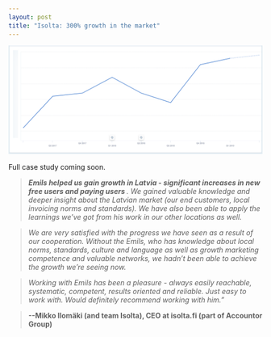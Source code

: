 ```yaml
---
layout: post
title: "Isolta: 300% growth in the market"
---
```


<img src="/images/isolta_growth_mixpanel.png">

Full case study coming soon.


>*<strong> Emils helped us gain growth in Latvia - significant increases in new free users and paying users </strong>. We gained valuable knowledge and deeper insight about the Latvian market (our end customers, local invoicing norms and standards). We have also been able to apply the learnings we’ve got from his work in our other locations as well.*

>*We are very satisfied with the progress we have seen as a result of our cooperation. Without the Emils, who has knowledge about local norms, standards, culture and language as well as growth marketing competence and valuable networks, we hadn’t been able to achieve the growth we’re seeing now.*

>*Working with Emils has been a pleasure - always easily reachable, systematic, competent, results oriented and reliable. Just easy to work with. Would definitely recommend working with him.”*

> <strong> --Mikko Ilomäki (and team Isolta), CEO at isolta.fi (part of Accountor Group)</strong>

